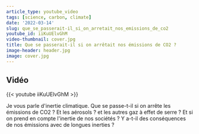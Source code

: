 ```yaml
---
article_type: youtube_video
tags: [science, carbon, climate]
date: '2022-03-14'
slug: que_se_passerait-il_si_on_arretait_nos_emissions_de_co2
youtube_id: iiKuUElvGhM
video-thumbnail: cover.jpg
title: Que se passerait-il si on arrêtait nos émissions de CO2 ?
image-header: header.jpg
image: cover.jpg
---
```


## Vidéo

{{< youtube iiKuUElvGhM >}}

Je vous parle d'inertie climatique. Que se passe-t-il si on arrête les émissions de CO2 ? Et les aérosols ? et les autres gaz à effet de serre ? Et si on prend en compte l'inertie de nos sociétés ? Y a-t-il des conséquences de nos émissions avec de longues inerties ?